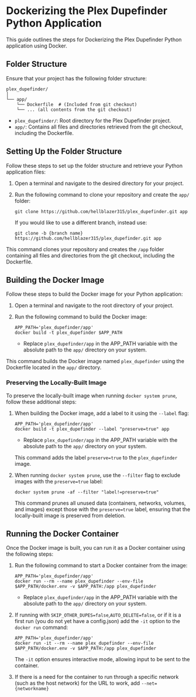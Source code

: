# Dockerizing the Plex Dupefinder Python Application

This guide outlines the steps for Dockerizing the Plex Dupefinder Python application using Docker.

## Folder Structure

Ensure that your project has the following folder structure:

```
plex_dupefinder/
│
└── app/
    └── Dockerfile  # (Included from git checkout)
    └── ... (all contents from the git checkout)
```

- `plex_dupefinder/`: Root directory for the Plex Dupefinder project.
- `app/`: Contains all files and directories retrieved from the git checkout, including the Dockerfile.

## Setting Up the Folder Structure

Follow these steps to set up the folder structure and retrieve your Python application files:

1. Open a terminal and navigate to the desired directory for your project.
2. Run the following command to clone your repository and create the `app/` folder:
   ```
   git clone https://github.com/hellblazer315/plex_dupefinder.git app
   ```

   If you would like to use a different branch, instead use:
   ```
   git clone -b {branch name} https://github.com/hellblazer315/plex_dupefinder.git app
   ```

This command clones your repository and creates the `/app` folder containing all files and directories from the git checkout, including the Dockerfile.

## Building the Docker Image

Follow these steps to build the Docker image for your Python application:

1. Open a terminal and navigate to the root directory of your project.
2. Run the following command to build the Docker image:
   ```
   APP_PATH='plex_dupefinder/app'
   docker build -t plex_dupefinder $APP_PATH
   ```

   - Replace `plex_dupefinder/app` in the APP_PATH variable with the absolute path to the `app/` directory on your system.

This command builds the Docker image named `plex_dupefinder` using the Dockerfile located in the `app/` directory.

### Preserving the Locally-Built Image

To preserve the locally-built image when running `docker system prune`, follow these additional steps:

1. When building the Docker image, add a label to it using the `--label` flag:
   ```
   APP_PATH='plex_dupefinder/app'
   docker build -t plex_dupefinder --label "preserve=true" app
   ```

   - Replace `plex_dupefinder/app` in the APP_PATH variable with the absolute path to the `app/` directory on your system.

   This command adds the label `preserve=true` to the `plex_dupefinder` image.
   

2. When running `docker system prune`, use the `--filter` flag to exclude images with the `preserve=true` label:
   ```
   docker system prune -af --filter "label!=preserve=true"
   ```

   This command prunes all unused data (containers, networks, volumes, and images) except those with the `preserve=true` label, ensuring that the locally-built image is preserved from deletion.

## Running the Docker Container

Once the Docker image is built, you can run it as a Docker container using the following steps:

1. Run the following command to start a Docker container from the image:
   ```
   APP_PATH='plex_dupefinder/app'
   docker run --rm --name plex_dupefinder --env-file $APP_PATH/docker.env -v $APP_PATH:/app plex_dupefinder
   ```

   - Replace `plex_dupefinder/app` in the APP_PATH variable with the absolute path to the `app/` directory on your system.

2. If running with `SKIP_OTHER_DUPES=false`,`AUTO_DELETE=false`, or if it is a first run (you do not yet have a config.json) add the `-it` option to the `docker run` command:
   ```
   APP_PATH='plex_dupefinder/app'
   docker run -it --rm --name plex_dupefinder --env-file $APP_PATH/docker.env -v $APP_PATH:/app plex_dupefinder
   ```

   The `-it` option ensures interactive mode, allowing input to be sent to the container.

3. If there is a need for the container to run through a specific network (such as the host network) for the URL to work, add `--net={networkname}` 